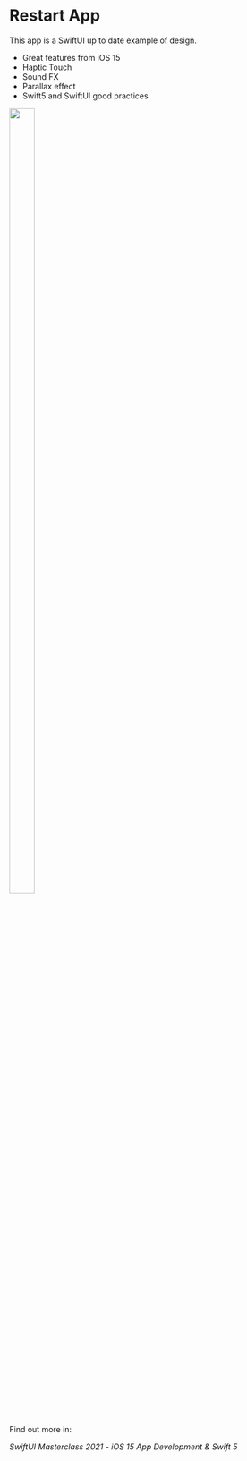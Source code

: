 # Restart App
This app is a SwiftUI up to date example of design.

- Great features from iOS 15
- Haptic Touch
- Sound FX
- Parallax effect
- Swift5 and SwiftUI good practices




<a href="#">
    <img align="center" width="30%" height="60%" src="image.gif">
</a>


Find out more in:

*SwiftUI Masterclass 2021 - iOS 15 App Development & Swift 5*
